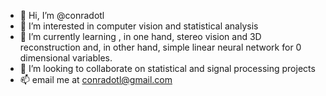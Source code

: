 - 👋 Hi, I’m @conradotl
- 👀 I’m interested in computer vision and statistical analysis
- 🌱 I’m currently learning , in one hand, stereo vision and 3D reconstruction and, in other hand, simple linear neural network for 0 dimensional variables. 
- 💞️ I’m looking to collaborate on statistical and signal processing projects
- 📫 email me at conradotl@gmail.com
